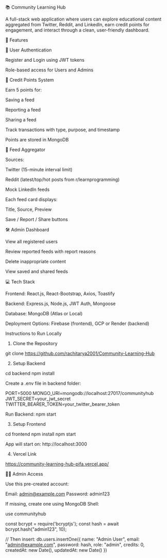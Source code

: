 📚 Community Learning Hub

A full-stack web application where users can explore educational content aggregated from Twitter, Reddit, and LinkedIn, earn credit points for engagement, and interact through a clean, user-friendly dashboard.

🚀 Features

👤 User Authentication

Register and Login using JWT tokens

Role-based access for Users and Admins

🎯 Credit Points System

Earn 5 points for:

Saving a feed

Reporting a feed

Sharing a feed

Track transactions with type, purpose, and timestamp

Points are stored in MongoDB

📰 Feed Aggregator

Sources:

Twitter (15-minute interval limit)

Reddit (latest/top/hot posts from r/learnprogramming)

Mock LinkedIn feeds

Each feed card displays:

Title, Source, Preview

Save / Report / Share buttons

🛠 Admin Dashboard

View all registered users

Review reported feeds with report reasons

Delete inappropriate content

View saved and shared feeds

💻 Tech Stack

Frontend: React.js, React-Bootstrap, Axios, Toastify

Backend: Express.js, Node.js, JWT Auth, Mongoose

Database: MongoDB (Atlas or Local)

Deployment Options: Firebase (frontend), GCP or Render (backend)

Instructions to Run Locally

1. Clone the Repository

git clone https://github.com/rachitarya2001/Community-Learning-Hub

2. Setup Backend

cd backend
npm install

Create a .env file in backend folder:

PORT=5000
MONGO_URI=mongodb://localhost:27017/communityhub
JWT_SECRET=your_jwt_secret
TWITTER_BEARER_TOKEN=your_twitter_bearer_token

Run Backend:
npm start

3. Setup Frontend

cd frontend
npm install
npm start

App will start on: http://localhost:3000

4. Vercel Link

https://community-learning-hub-pifa.vercel.app/

🧑‍💻 Admin Access

Use this pre-created account:

Email: admin@example.com
Password: admin123

If missing, create one using MongoDB Shell:

use communityhub

const bcrypt = require('bcryptjs');
const hash = await bcrypt.hash("admin123", 10);



// Then insert:
db.users.insertOne({
name: "Admin User",
email: "admin@example.com",
password: hash,
role: "admin",
credits: 0,
createdAt: new Date(),
updatedAt: new Date()
})
